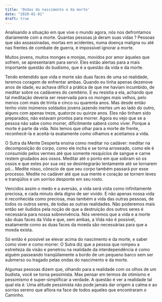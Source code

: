 ```yaml
---
title: 'Ondas do nascimento e da morte'
date: "2020-01-01"
draft: true
---
```


Analisando a situação em que vive o mundo agora, nós nos defrontamos diariamente com a morte. Quantas pessoas já deram suas vidas ? Pessoas que são assassinadas, mortas em acidentes, numa doença maligna ou até nas frentes de combate de guerra, é impossível ignorar a morte. 

Muitos jovens, muitos monges e monjas, movidos por amor àqueles que sofrem, se apresentaram para servir. Eles estão alertas para a mais importante questão do budismo, que é a questão da vida e da morte. 

Tendo entendido que vida e morte são duas faces de uma só realidade, teremos coragem de enfrentar ambas. Quando eu tinha apenas dezenove anos de idade, eu achava difícil a prática de que me haviam incumbido, de meditar sobre os cadáveres do cemitério. E eu resistia a ela, achando que tal meditação deveria ser reservada para os monges mais velhos, pelo menos com mais de trinta e cinco ou quarenta anos. Mas desde então tenho visto inúmeros soldados jovens jazendo inertes um ao lado do outro, alguns com apenas treze, quatorze ou quinze anos. Eles não tinham sido preparados, não estavam prontos para morrer. Agora eu vejo que se a pessoa não sabe como morrer, dificilmente saberá como viver. Porque a morte é parte da vida. Nós temos que olhar para a morte de frente, reconhecê-la e aceitá-la exatamente como olhamos e aceitamos a vida.

O Sutra da Mente Desperta ensina como meditar no cadáver: meditar na decomposição do corpo, como ele incha e se torna arroxeado, como ele é consumido pelos vermes até que somente resquícios de sangue e carne restem grudados aos ossos. Meditar até o ponto em que sobram só os ossos e que estes por sua vez se desintegrarão lentamente até se tornarem pó... Medite nisso, cônscio de que seu corpo também passará por esse processo. Medite no cadáver até que sua mente e coração se tornem leves e tranqüilos e um sorriso desponte em seu rosto. 

Vencidos assim o medo e a aversão, a vida será vista como infinitamente preciosa, e cada minuto dela digno de ser vivido. E não apenas nossa vida é reconhecida como preciosa, mas também a vida das outras pessoas, de todos os outros seres, de todas as outras realidades. Não poderemos mais então ser iludidos pela noção de que a destruição dos outros seres é necessária para nossa sobrevivência. Nós veremos que a vida e a morte são duas faces da Vida e que, sem ambas, a Vida não é possível, exatamente como as duas faces da moeda são necessárias para que a moeda exista. 

Só então é possível se elevar acima do nascimento e da morte, e saber como viver e como morrer. O Sutra diz que a pessoa que rompeu a estreiteza da visão e penetrou na realidade da interdependência é como alguém passeando tranqüilamente a bordo de um pequeno barco sem ser submerso ou tragado pelas ondas do nascimento e da morte. 

Algumas pessoas dizem que, olhando para a realidade com os olhos de um budista, você se torna pessimista. Mas pensar em termos de otimismo e pessimismo é super-simplificar a verdade. A questão é ver a realidade tal qual ela é. Uma atitude pessimista não pode jamais dar origem à calma e ao sorriso sereno que aflora na face de todos aqueles que encontraram o Caminho.




